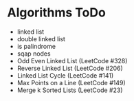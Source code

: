 # Algorithms ToDo

+ linked list
+ double linked list
+ is palindrome
+ sqap nodes
+ Odd Even Linked List (LeetCode #328)
+ Reverse Linked List (LeetCode #206)
+ Linked List Cycle (LeetCode #141)
+ Max Points on a Line  (LeetCode #149)
+ Merge k Sorted Lists  (LeetCode #23)